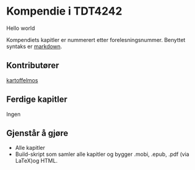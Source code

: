 # Kompendie i TDT4242

Hello world


Kompendiets kapitler er nummerert etter forelesningsnummer. Benyttet syntaks er [markdown](http://daringfireball.net/projects/markdown/).

## Kontributører
[kartoffelmos](http://kartoffelmos.net)

## Ferdige kapitler
Ingen

## Gjenstår å gjøre
* Alle kapitler
* Build-skript som samler alle kapitler og bygger .mobi, .epub, .pdf (via LaTeX)og HTML.
